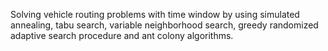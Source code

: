 Solving vehicle routing problems with time window by using simulated annealing, tabu search, variable neighborhood search, greedy randomized adaptive search procedure and ant colony algorithms.